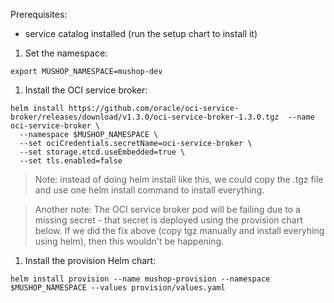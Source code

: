 Prerequisites:
- service catalog installed (run the setup chart to install it)

1. Set the namespace:

```
export MUSHOP_NAMESPACE=mushop-dev
```

1. Install the OCI service broker:

```
helm install https://github.com/oracle/oci-service-broker/releases/download/v1.3.0/oci-service-broker-1.3.0.tgz  --name oci-service-broker \
  --namespace $MUSHOP_NAMESPACE \
  --set ociCredentials.secretName=oci-service-broker \
  --set storage.etcd.useEmbedded=true \
  --set tls.enabled=false
```

>Note: instead of doing helm install like this, we could copy the .tgz file and use one helm install command to install everything.

>Another note: The OCI service broker pod will be failing due to a missing secret - that secret is deployed using the provision chart below. If we did the fix above (copy tgz manually and install everyhing using helm), then this wouldn't be happening.

1. Install the provision Helm chart:

```
helm install provision --name mushop-provision --namespace $MUSHOP_NAMESPACE --values provision/values.yaml
```
